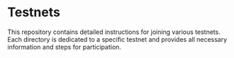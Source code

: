 # Testnets
This repository contains detailed instructions for joining various testnets. Each directory is dedicated to a specific testnet and provides all necessary information and steps for participation.